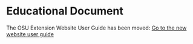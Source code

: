 # Educational Document

The OSU Extension Website User Guide has been moved: [Go to the new website user guide](https://employee.extension.oregonstate.edu/navigator-docs/extension-website-user-guide)

